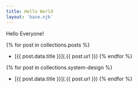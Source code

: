 ```yaml
---
title: Hello World
layout: 'base.njk'
---
```

 
Hello Everyone!

{% for post in collections.posts %}
- [{{ post.data.title }}](.{{ post.url  }})
{% endfor %}

{% for post in collections.system-design %}
- [{{ post.data.title }}](.{{ post.url  }})
{% endfor %}